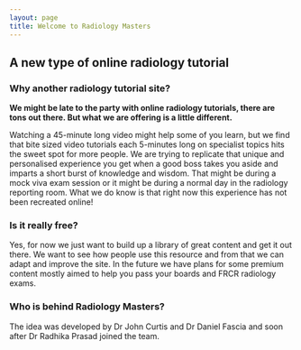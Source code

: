 ```yaml
---
layout: page
title: Welcome to Radiology Masters
---
```


<h2 class="fw2">A new type of online radiology tutorial</h2>

### Why another radiology tutorial site?

**We might be late to the party with online radiology tutorials, there are tons out there. But what we are offering is a little different.**

Watching a 45-minute long video might help some of you learn, but we find that bite sized video tutorials each 5-minutes long on specialist topics hits the sweet spot for more people. We are trying to replicate that unique and personalised experience you get when a good boss takes you aside and imparts a short burst of knowledge and wisdom. That might be during a mock viva exam session or it might be during a normal day in the radiology reporting room. What we do know is that right now this experience has not been recreated online!

### Is it really free?

Yes, for now we just want to build up a library of great content and get it out there. We want to see how people use this resource and from that we can adapt and improve the site. In the future we have plans for some premium content mostly aimed to help you pass your boards and FRCR radiology exams.

### Who is behind Radiology Masters?

The idea was developed by Dr John Curtis and Dr Daniel Fascia and soon after Dr Radhika Prasad joined the team. 